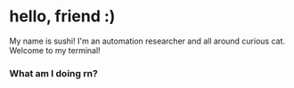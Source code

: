 # hello, friend :)
My name is sushi! I'm an automation researcher and all around curious cat. Welcome to my terminal! 

### What am I doing rn?